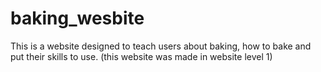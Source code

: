 # baking_wesbite
This is a website designed to teach users about baking, how to bake and put their skills to use. (this website was made in website level 1)
